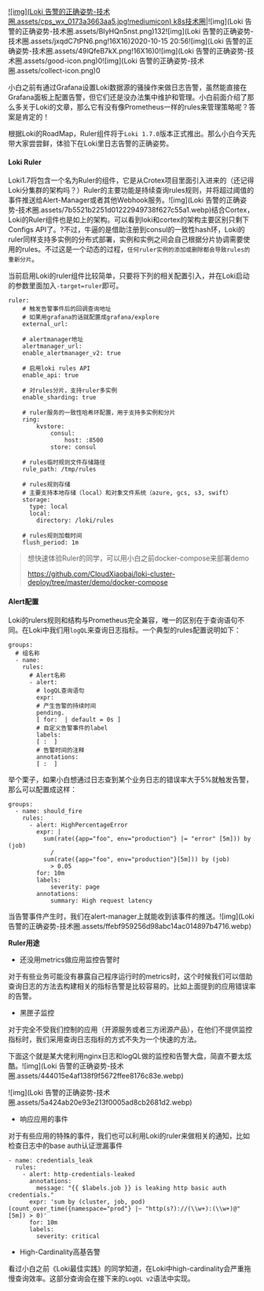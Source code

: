 [![img](Loki 告警的正确姿势-技术圈.assets/cps_wx_0173a3663aa5.jpg!mediumicon) k8s技术圈](https://jishuin.proginn.com/u/468320)|![img](Loki 告警的正确姿势-技术圈.assets/BIyHQn5nst.png)132![img](Loki 告警的正确姿势-技术圈.assets/jxqdC7tPN6.png!16X16)2020-10-15 20:56![img](Loki 告警的正确姿势-技术圈.assets/49lQfeB7kX.png!16X16)0![img](Loki 告警的正确姿势-技术圈.assets/good-icon.png)0![img](Loki 告警的正确姿势-技术圈.assets/collect-icon.png)0

小白之前有通过Grafana设置Loki数据源的骚操作来做日志告警，虽然能直接在Grafana面板上配置告警，但它们还是没办法集中维护和管理。小白前面介绍了那么多关于Loki的文章，那么它有没有像Prometheus一样的rules来管理策略呢？答案是肯定的！

根据Loki的RoadMap，Ruler组件将于`Loki 1.7.0`版本正式推出。那么小白今天先带大家尝尝鲜，体验下在Loki里日志告警的正确姿势。

#### Loki Ruler

Loki1.7将包含一个名为Ruler的组件，它是从Crotex项目里面引入进来的（还记得Loki分集群的架构吗？）Ruler的主要功能是持续查询rules规则，并将超过阈值的事件推送给Alert-Manager或者其他Webhook服务。![img](Loki 告警的正确姿势-技术圈.assets/7b5521b2251d01222949738f627c55a1.webp)结合Cortex，Loki的Ruler组件也是如上的架构。可以看到loki和cortex的架构主要区别只剩下Configs API了。?不过，牛逼的是借助注册到consul的一致性hash环，Loki的ruler同样支持多实例的分布式部署，实例和实例之间会自己根据分片协调需要使用的rules。不过这是一个动态的过程，`任何ruler实例的添加或删除都会导致rules的重新分片`。

当前启用Loki的ruler组件比较简单，只要将下列的相关配置引入，并在Loki启动的参数里面加入`-target=ruler`即可。

```
ruler:
    # 触发告警事件后的回调查询地址
    # 如果用grafana的话就配置成grafana/explore
    external_url:
  
    # alertmanager地址 
    alertmanager_url: 
    enable_alertmanager_v2: true
  
    # 启用loki rules API
    enable_api: true
    
    # 对rules分片，支持ruler多实例
    enable_sharding: true
  
    # ruler服务的一致性哈希环配置，用于支持多实例和分片
    ring:
        kvstore:
            consul:
                host: :8500
            store: consul
  
    # rules临时规则文件存储路径
    rule_path: /tmp/rules
   
    # rules规则存储
    # 主要支持本地存储（local）和对象文件系统（azure, gcs, s3, swift）
    storage:
      type: local
      local:
        directory: /loki/rules
      
    # rules规则加载时间    
    flush_period: 1m
```

> 想快速体验Ruler的同学，可以用小白之前docker-compose来部署demo
>
> https://github.com/CloudXiaobai/loki-cluster-deploy/tree/master/demo/docker-compose

#### Alert配置

Loki的rulers规则和结构与Prometheus完全兼容，唯一的区别在于查询语句不同。在Loki中我们用`logQL`来查询日志指标。一个典型的rules配置说明如下：

```
groups:
  # 组名称
  - name: 
    rules:
      # Alert名称
      - alert: 
        # logQL查询语句
        expr: 
        # 产生告警的持续时间
        pending.
        [ for:  | default = 0s ]
        # 自定义告警事件的label
        labels:
        [ :  ]
        # 告警时间的注释
        annotations:
        [ :  ]
```

举个栗子，如果小白想通过日志查到某个业务日志的错误率大于5%就触发告警，那么可以配置成这样：

```
groups:
  - name: should_fire
    rules:
      - alert: HighPercentageError
        expr: |
          sum(rate({app="foo", env="production"} |= "error" [5m])) by (job)
            /
          sum(rate({app="foo", env="production"}[5m])) by (job)
            > 0.05
        for: 10m
        labels:
            severity: page
        annotations:
            summary: High request latency
```

当告警事件产生时，我们在alert-manager上就能收到该事件的推送。![img](Loki 告警的正确姿势-技术圈.assets/ffebf959256d98abc14ac014897b4716.webp)

**Ruler用途**

- 还没用metrics做应用监控告警时

对于有些业务可能没有暴露自己程序运行时的metrics时，这个时候我们可以借助查询日志的方法去构建相关的指标告警是比较容易的。比如上面提到的应用错误率的告警。

- 黑匣子监控

对于完全不受我们控制的应用（开源服务或者三方闭源产品），在他们不提供监控指标时，我们采用查询日志指标的方式不失为一个快速的方法。

下面这个就是某大佬利用nginx日志和logQL做的监控和告警大盘，简直不要太炫酷。![img](Loki 告警的正确姿势-技术圈.assets/444015e4af138f9f5672ffee8176c83e.webp)

![img](Loki 告警的正确姿势-技术圈.assets/5a424ab20e93e213f0005ad8cb2681d2.webp)

- 响应应用的事件

对于有些应用的特殊的事件，我们也可以利用Loki的ruler来做相关的通知，比如检查日志中的base auth认证泄漏事件

```
- name: credentials_leak
  rules: 
    - alert: http-credentials-leaked
      annotations: 
        message: "{{ $labels.job }} is leaking http basic auth credentials."
      expr: 'sum by (cluster, job, pod) (count_over_time({namespace="prod"} |~ "http(s?)://(\\w+):(\\w+)@" [5m]) > 0)'
      for: 10m
      labels: 
        severity: critical
```

- High-Cardinality高基告警

看过小白之前《Loki最佳实践》的同学知道，在Loki中high-cardinality会严重拖慢查询效率。这部分查询会在接下来的`LogQL v2`语法中实现。